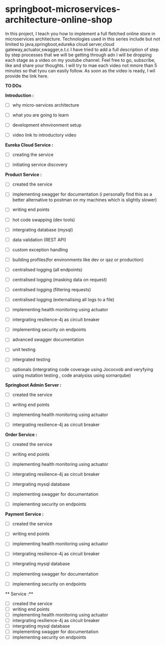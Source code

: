 # springboot-microservices-architecture-online-shop

In this project, I teach you how to implement a full fletched online store in microservices architecture. Technologies used in this series include but not limited to java,springboot,edureka cloud server,cloud gateway,actuator,swagger,e.t.c I have tried to add a full description of step by step processes that we will be getting through adn I will be dropping each stage as a video on my youtube channel. Feel free to go, subscribe, like and share your thoughts. I will try to mae each video not mnore than 5 minutes so that tyou can easily follow. As soon as the video is ready, I wil provide the link here.

**TO DOs**


 **Introduction   :**
 - [ ] why micro-services architecture
 - [ ] what you are going to learn
 - [ ] development ehnvironment setup
 - [ ] video link to introductory video


 **Eureka Cloud Service  :**
 - [ ] creating the service
 - [ ] initiating service discovery


 **Product Service  :**
 - [ ] created the service
 - [ ] implementing swagger for documentation (i personally find this as a better alternative to postman on my machines which is slightly slower)
 - [ ] writing end points
 - [ ] hot code swapping (dev tools)
 - [ ] intergrating database (mysql)
 - [ ] data validation (REST API)
 - [ ] custom exception handling
 - [ ] building profiles(for environments like dev or qaz or production)
 - [ ] centralised logging (all endpoints)
 - [ ] centralised logging (masking data on request)
 - [ ] centralised logging (filtering requests)
 - [ ] centralised logging (externalising all logs to a file)
 - [ ] implementing health monitoring using actuator
 - [ ] intergrating resilience-4j as circuit breaker
 - [ ] implementing security on endpoints
 - [ ] advanced swagger documentation
 - [ ] unit testing
 - [ ] intergrated testing
 - [ ] optionals (intergrating code coverage using Jococvob and veryfying using mutation testing , code analysiss using sornarqube)


**Springboot Admin Server  :**
 - [ ] created the service
 - [ ] writing end points
 - [ ] implementing health monitoring using actuator
 - [ ] intergrating resilience-4j as circuit breaker



**Order Service  :**
 - [ ] created the service
 - [ ] writing end points
 - [ ] implementing health monitoring using actuator
 - [ ] intergrating resilience-4j as circuit breaker
 - [ ] intergrating mysql database
 - [ ] implementing swagger for documentation
 - [ ] implementing security on endpoints


 **Payment Service  :**
 - [ ] created the service
 - [ ] writing end points
 - [ ] implementing health monitoring using actuator
 - [ ] intergrating resilience-4j as circuit breaker
 - [ ] intergrating mysql database
 - [ ] implementing swagger for documentation
 - [ ] implementing security on endpoints


** Service  :**
 - [ ] created the service
 - [ ] writing end points
 - [ ] implementing health monitoring using actuator
 - [ ] intergrating resilience-4j as circuit breaker
 - [ ] intergrating mysql database
 - [ ] implementing swagger for documentation
 - [ ] implementing security on endpoints
